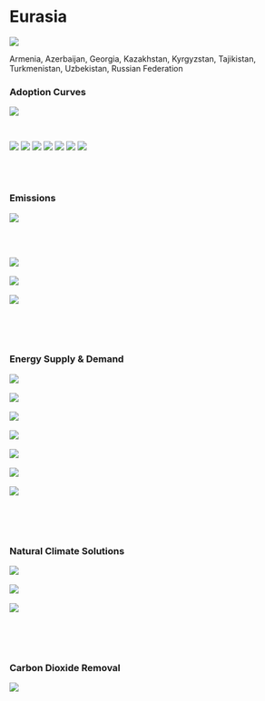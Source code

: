 # Eurasia

![](../region%20maps/EURASIA.png)

Armenia, Azerbaijan, Georgia, Kazakhstan, Kyrgyzstan, Tajikistan, Turkmenistan, Uzbekistan, Russian Federation

### Adoption Curves

![](../podi/data/figs/scurves-EURASIA)

<br/>

![](./podi/data/figs/scurves_ind-Grid-EURASIA)
![](./podi/data/figs/scurves_ind-Transport-EURASIA)
![](./podi/data/figs/scurves_ind-Buildings-EURASIA)
![](./podi/data/figs/scurves_ind-Industry-EURASIA)
![](./podi/data/figs/scurves_ind-RegenerativeAgriculture-EURASIA)
![](./podi/data/figs/scurves_ind-Forests&Wetlands-EURASIA)
![](./podi/data/figs/scurves_ind-CarbonDioxideRemoval-EURASIA)

<br/><br/>

### Emissions

![](./podi/data/figs/mitigationwedges-EURASIA)

<br/><br/>

![](./podi/data/figs/emissions-ffi_emissions-EURASIA)<br/><br/>
![](./podi/data/figs/emissions-CH4_emissions-EURASIA)<br/><br/>
![](./podi/data/figs/emissions-N2O_emissions-EURASIA)<br/><br/>

<br/><br/>

### Energy Supply & Demand

![](./podi/data/figs/energydemand_pathway-EURASIA)<br/><br/>
![](./podi/data/figs/energysupply_pathway-EURASIA)<br/><br/>
![](./podi/data/figs/electricity_pathway-EURASIA)<br/><br/>
![](./podi/data/figs/elecbysector_pathway-EURASIA)<br/><br/>
![](./podi/data/figs/buildings_pathway-EURASIA)<br/><br/>
![](./podi/data/figs/industry_pathway-EURASIA)<br/><br/>
![](./podi/data/figs/transport_pathway-EURASIA)<br/><br/>

<br/><br/>

### Natural Climate Solutions

![](./podi/data/figs/ra_pathway-EURASIA)<br/><br/>
![](./podi/data/figs/fw_pathway-EURASIA)<br/><br/>
![](./podi/data/figs/afolu_pathway-EURASIA)<br/><br/>

<br/><br/>

### Carbon Dioxide Removal

![](./podi/data/figs/cdr_pathway-EURASIA)<br/><br/>

